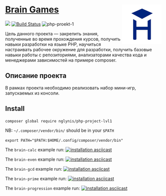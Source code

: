 # [Brain Games](https://hexlet.io/professions/php/projects/45)<img src="https://raw.githubusercontent.com/Hexlet/hexletguides.github.io/master/images/hexlet_logo128.png" alt="Hexlet logo" align="right"/>
<a href="https://codeclimate.com/github/nglynis/php-project-lvl1/maintainability"><img src="https://api.codeclimate.com/v1/badges/d35ef34e79f3ce656959/maintainability" /></a>
[![Build Status](https://travis-ci.org/nglynis/php-project-lvl1.svg?branch=master)](https://travis-ci.org/nglynis/php-project-lvl1)
![php-proekt-1](https://github.com/nglynis/php-project-lvl1/workflows/php-proekt-1/badge.svg)

Цель данного проекта — закрепить знания, полученные во время прохождения курсов, получить навыки разработки на языке PHP, научиться настраивать рабочее окружение для разработки, получить базовые навыки работы с репозиториями, анализаторами качества кода и менеджерами зависимостей на примере composer.

## Описание проекта

В рамках проекта необходимо реализовать набор мини-игр, запускаемых из консоли.

## Install

`composer global require nglynis/php-project-lvl1`

NB: `~/.composer/vendor/bin/` should be in your `$PATH`

`export PATH="$PATH:$HOME/.config/composer/vendor/bin"`

The `brain-calc` example run:
[![installation asciicast](https://asciinema.org/a/7XBu8o76EPwZ1dvvd5Ve8WikU.svg)](https://asciinema.org/a/7XBu8o76EPwZ1dvvd5Ve8WikU)

The `brain-even` example run:
[![installation asciicast](https://asciinema.org/a/w3ygKiP1ODH7JgMRTt6Tt8eLa.svg)](https://asciinema.org/a/w3ygKiP1ODH7JgMRTt6Tt8eLa)

The `brain-gcd` example run:
[![installation asciicast](https://asciinema.org/a/0PjtK8Pb9IzB3XuPN4DNojh0Z.svg)](https://asciinema.org/a/0PjtK8Pb9IzB3XuPN4DNojh0Z)

The `brain-prime` example run:
[![installation asciicast](https://asciinema.org/a/dyybfhuZJemrIFxTSDoCTwmqb.svg)](https://asciinema.org/a/dyybfhuZJemrIFxTSDoCTwmqb)

The `brain-progression` example run:
[![installation asciicast]( https://asciinema.org/a/PvOrBaBzinF4JSJv8KT6IW4Mp.svg)](https://asciinema.org/a/PvOrBaBzinF4JSJv8KT6IW4Mp)









